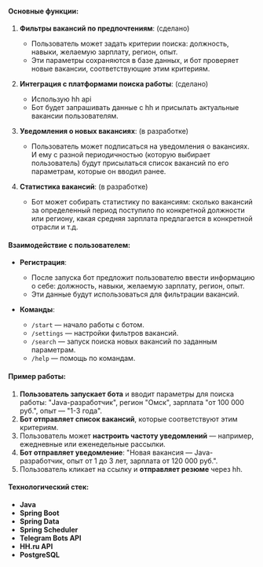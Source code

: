 #### Основные функции:

1. **Фильтры вакансий по предпочтениям**: (сделано)
    
    - Пользователь может задать критерии поиска: должность, навыки, желаемую зарплату, регион, опыт.
    - Эти параметры сохраняются в базе данных, и бот проверяет новые вакансии, соответствующие этим критериям.
    
2. **Интеграция с платформами поиска работы**: (сделано)
   
    - Использую hh api
    - Бот будет запрашивать данные с hh и присылать актуальные вакансии пользователям.
    
3. **Уведомления о новых вакансиях**: (в разработке)
    
    - Пользователь может подписаться на уведомления о вакансиях. И ему с разной периодичностью (которую выбирает пользователь) будут присылаться список вакансий по его параметрам, которые он вводил ранее.

5. **Статистика вакансий**: (в разработке)
    
    - Бот может собирать статистику по вакансиям: сколько вакансий за определенный период поступило по конкретной должности или региону, какая средняя зарплата предлагается в конкретной отрасли и т.д.

#### Взаимодействие с пользователем:

- **Регистрация**:
    - После запуска бот предложит пользователю ввести информацию о себе: должность, навыки, желаемую зарплату, регион, опыт.
    - Эти данные будут использоваться для фильтрации вакансий.
    
- **Команды**:
    - `/start` — начало работы с ботом.
    - `/settings` — настройки фильтров вакансий.
    - `/search` — запуск поиска новых вакансий по заданным параметрам.
    - `/help` — помощь по командам.

#### Пример работы:

1. **Пользователь запускает бота** и вводит параметры для поиска работы: "Java-разработчик", регион "Омск", зарплата "от 100 000 руб.", опыт — "1-3 года".
2. **Бот отправляет список вакансий**, которые соответствуют этим критериям.
3. Пользователь может **настроить частоту уведомлений** — например, ежедневные или еженедельные рассылки.
4. **Бот отправляет уведомление**: "Новая вакансия — Java-разработчик, опыт от 1 до 3 лет, зарплата от 120 000 руб.".
5. Пользователь кликает на ссылку и **отправляет резюме** через hh.

#### Технологический стек:

- **Java**
- **Spring Boot**
- **Spring Data**
- **Spring Scheduler**
- **Telegram Bots API** 
- **HH.ru API**
- **PostgreSQL**

